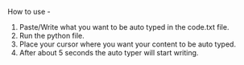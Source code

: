 How to use - 
1. Paste/Write what you want to be auto typed in the code.txt file.
2. Run the python file.
3. Place your cursor where you want your content to be auto typed.
4. After about 5 seconds the auto typer will start writing. 
